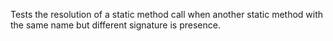 [//]: # (MAIN: nvc.Class)
Tests the resolution of a static method call when another static method with the same name but
different signature is presence.
